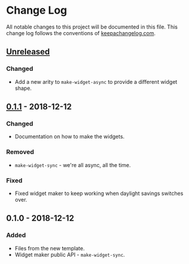 # Change Log
All notable changes to this project will be documented in this file. This change log follows the conventions of [keepachangelog.com](http://keepachangelog.com/).

## [Unreleased]
### Changed
- Add a new arity to `make-widget-async` to provide a different widget shape.

## [0.1.1] - 2018-12-12
### Changed
- Documentation on how to make the widgets.

### Removed
- `make-widget-sync` - we're all async, all the time.

### Fixed
- Fixed widget maker to keep working when daylight savings switches over.

## 0.1.0 - 2018-12-12
### Added
- Files from the new template.
- Widget maker public API - `make-widget-sync`.

[Unreleased]: https://github.com/your-name/jobtech-taxonomy-database/compare/0.1.1...HEAD
[0.1.1]: https://github.com/your-name/jobtech-taxonomy-database/compare/0.1.0...0.1.1
